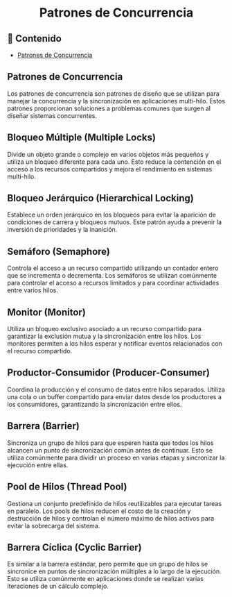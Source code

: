 <h1 align="center">Patrones de Concurrencia</h1>

<h2>📑 Contenido</h2>

- [Patrones de Concurrencia](#patrones-de-concurrencia)

## Patrones de Concurrencia

Los patrones de concurrencia son patrones de diseño que se utilizan para manejar la concurrencia y la sincronización en aplicaciones multi-hilo. Estos patrones proporcionan soluciones a problemas comunes que surgen al diseñar sistemas concurrentes.

## Bloqueo Múltiple (Multiple Locks)

Divide un objeto grande o complejo en varios objetos más pequeños y utiliza un bloqueo diferente para cada uno. Esto reduce la contención en el acceso a los recursos compartidos y mejora el rendimiento en sistemas multi-hilo.

## Bloqueo Jerárquico (Hierarchical Locking)

Establece un orden jerárquico en los bloqueos para evitar la aparición de condiciones de carrera y bloqueos mutuos. Este patrón ayuda a prevenir la inversión de prioridades y la inanición.

## Semáforo (Semaphore)

Controla el acceso a un recurso compartido utilizando un contador entero que se incrementa o decrementa. Los semáforos se utilizan comúnmente para controlar el acceso a recursos limitados y para coordinar actividades entre varios hilos.

## Monitor (Monitor)

Utiliza un bloqueo exclusivo asociado a un recurso compartido para garantizar la exclusión mutua y la sincronización entre los hilos. Los monitores permiten a los hilos esperar y notificar eventos relacionados con el recurso compartido.

## Productor-Consumidor (Producer-Consumer)

Coordina la producción y el consumo de datos entre hilos separados. Utiliza una cola o un buffer compartido para enviar datos desde los productores a los consumidores, garantizando la sincronización entre ellos.

## Barrera (Barrier)

Sincroniza un grupo de hilos para que esperen hasta que todos los hilos alcancen un punto de sincronización común antes de continuar. Esto se utiliza comúnmente para dividir un proceso en varias etapas y sincronizar la ejecución entre ellas.

## Pool de Hilos (Thread Pool)

Gestiona un conjunto predefinido de hilos reutilizables para ejecutar tareas en paralelo. Los pools de hilos reducen el costo de la creación y destrucción de hilos y controlan el número máximo de hilos activos para evitar la sobrecarga del sistema.

## Barrera Cíclica (Cyclic Barrier)

Es similar a la barrera estándar, pero permite que un grupo de hilos se sincronice en puntos de sincronización múltiples a lo largo de la ejecución. Esto se utiliza comúnmente en aplicaciones donde se realizan varias iteraciones de un cálculo complejo.
